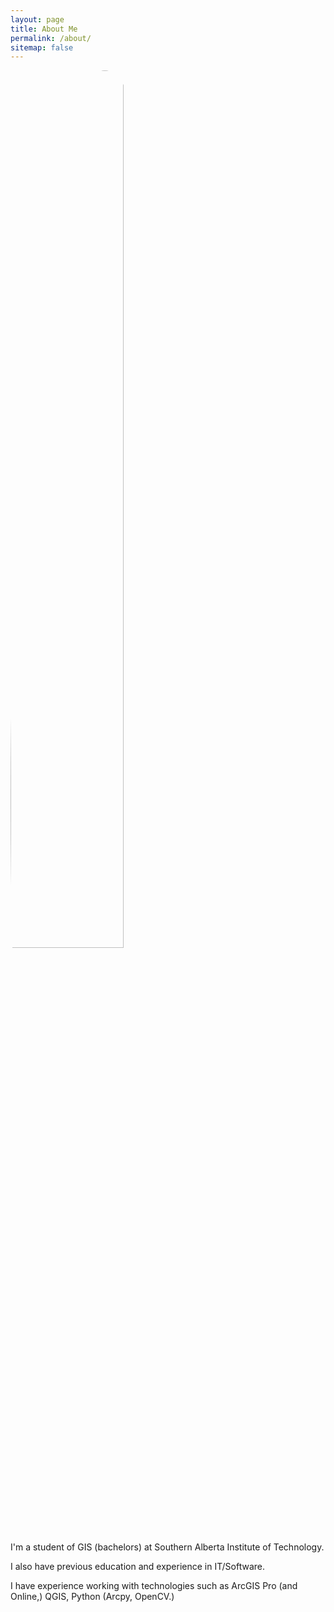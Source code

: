 ```yaml
---
layout: page
title: About Me
permalink: /about/
sitemap: false
---
```

<div class='about-img'>

<div>

<img height="60%" width="60%" style="border-radius:50%;" src="{{site.baseurl}}/assets/images/IMG_20220828.jpg">

</div>

<div class="about-text">

<p>I'm a student of GIS (bachelors) at Southern Alberta Institute of Technology.</p>
  
<p>I also have previous education and experience in IT/Software.</p>

<p>I have experience working with technologies such as ArcGIS Pro (and Online,) QGIS, Python (Arcpy, OpenCV.)</p> 
</div>
</div>
